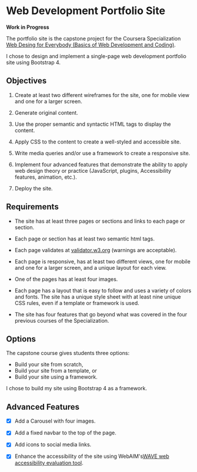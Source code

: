 # Web Development Portfolio Site

**Work in Progress**

The portfolio site is the capstone project for the Coursera Specialization [Web Desing for Everybody (Basics of Web Development and Coding)](https://www.coursera.org/specializations/web-design).

I chose to design and implement a single-page web development portfolio site using Bootstrap 4.


## Objectives

1. Create at least two different wireframes for the site, one for mobile view and one for a larger screen.

2. Generate original content.

3. Use the proper semantic and syntactic HTML tags to display the content.

4. Apply CSS to the content to create a well-styled and accessible site.

5. Write media queries and/or use a framework to create a responsive site.

6. Implement four advanced features that demonstrate the ability to apply web design theory or practice (JavaScript, plugins, Accessibility features, animation, etc.).

7. Deploy the site.


## Requirements

- The site has at least three pages or sections and links to each page or section.

- Each page or section has at least two semantic html tags.

- Each page validates at [validator.w3.org](https://validator.w3.org) (warnings are acceptable).

- Each page is responsive, has at least two different views, one for mobile and one for a larger screen, and a unique layout for each view.

- One of the pages has at least four images.

- Each page has a layout that is easy to follow and uses a variety of colors and fonts. The site has a unique style sheet with at least nine unique CSS rules, even if a template or framework is used.

- The site has four features that go beyond what was covered in the four previous courses of the Specialization.


## Options

The capstone course gives students three options:
- Build your site from scratch,
- Build your site from a template, or
- Build your site using a framework.

I chose to build my site using Bootstrap 4 as a framework.

## Advanced Features

- [X] Add a Carousel with four images.

- [X] Add a fixed navbar to the top of the page.

- [X] Add icons to social media links.

- [X] Enhance the accessibility of the site using WebAIM's[WAVE web accessibility evaluation tool](http://wave.webaim.org).